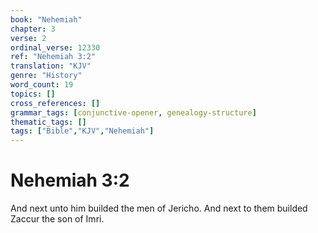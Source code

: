 ```yaml
---
book: "Nehemiah"
chapter: 3
verse: 2
ordinal_verse: 12330
ref: "Nehemiah 3:2"
translation: "KJV"
genre: "History"
word_count: 19
topics: []
cross_references: []
grammar_tags: [conjunctive-opener, genealogy-structure]
thematic_tags: []
tags: ["Bible","KJV","Nehemiah"]
---
```


# Nehemiah 3:2

And next unto him builded the men of Jericho. And next to them builded Zaccur the son of Imri.
